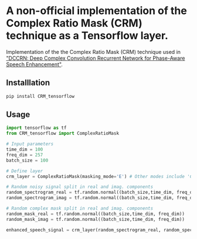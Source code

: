 
# A non-official implementation of the Complex Ratio Mask (CRM) technique as a Tensorflow layer.

Implementation of the the Complex Ratio Mask (CRM) technique used in ["DCCRN: Deep Complex Convolution Recurrent Network for Phase-Aware Speech Enhancement"](https://arxiv.org/abs/2008.00264).

## Installlation
```bash
pip install CRM_tensorflow
```
## Usage
```python
import tensorflow as tf 
from CRM_tensorflow import ComplexRatioMask

# Input parameters
time_dim = 100
freq_dim = 257
batch_size = 100

# Define layer
crm_layer = ComplexRatioMask(masking_mode='E') # Other modes include 'C' and 'R'. See paper for more information.

# Random noisy signal split in real and imag. components
random_spectrogram_real = tf.random.normal((batch_size,time_dim, freq_dim))
random_spectrogram_imag = tf.random.normal((batch_size,time_dim, freq_dim))

# Random complex mask split in real and imag. components
random_mask_real = tf.random.normal((batch_size,time_dim, freq_dim))
random_mask_imag = tf.random.normal((batch_size,time_dim, freq_dim))

enhanced_speech_signal = crm_layer(random_spectrogram_real, random_spectrogram_imag, random_mask_real, random_mask_imag)

```
